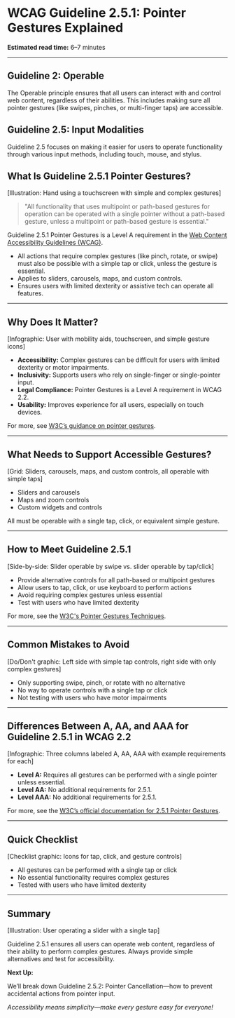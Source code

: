 <!--
title: WCAG Guideline 2.5.1: Pointer Gestures Explained
series: Making the Web Accessible for All
description: A practical guide to WCAG Guideline 2.5.1 (Pointer Gestures)—what it means, why it matters, and how to ensure all pointer gestures are accessible and easy to use.
keywords: wcag 2.5.1, pointer gestures, accessibility, web standards, touch gestures, user input
image: wcag-2-5-1-pointer-gestures.png
imageAlt: Illustration of a hand using a touchscreen with simple and complex gestures
-->

# **WCAG Guideline 2.5.1: Pointer Gestures Explained**

**Estimated read time:** 6–7 minutes

---

## **Guideline 2: Operable**

The Operable principle ensures that all users can interact with and control web content, regardless of their abilities. This includes making sure all pointer gestures (like swipes, pinches, or multi-finger taps) are accessible.

## **Guideline 2.5: Input Modalities**

Guideline 2.5 focuses on making it easier for users to operate functionality through various input methods, including touch, mouse, and stylus.

## **What Is Guideline 2.5.1 Pointer Gestures?**

[Illustration: Hand using a touchscreen with simple and complex gestures]

> "All functionality that uses multipoint or path-based gestures for operation can be operated with a single pointer without a path-based gesture, unless a multipoint or path-based gesture is essential."

Guideline 2.5.1 Pointer Gestures is a Level A requirement in the [Web Content Accessibility Guidelines (WCAG)](https://www.w3.org/WAI/WCAG22/quickref/#pointer-gestures).

- All actions that require complex gestures (like pinch, rotate, or swipe) must also be possible with a simple tap or click, unless the gesture is essential.
- Applies to sliders, carousels, maps, and custom controls.
- Ensures users with limited dexterity or assistive tech can operate all features.

---

## **Why Does It Matter?**

[Infographic: User with mobility aids, touchscreen, and simple gesture icons]

- **Accessibility:** Complex gestures can be difficult for users with limited dexterity or motor impairments.
- **Inclusivity:** Supports users who rely on single-finger or single-pointer input.
- **Legal Compliance:** Pointer Gestures is a Level A requirement in WCAG 2.2.
- **Usability:** Improves experience for all users, especially on touch devices.

For more, see [W3C’s guidance on pointer gestures](https://www.w3.org/WAI/WCAG22/Understanding/pointer-gestures.html).

---

## **What Needs to Support Accessible Gestures?**

[Grid: Sliders, carousels, maps, and custom controls, all operable with simple taps]

- Sliders and carousels
- Maps and zoom controls
- Custom widgets and controls

All must be operable with a single tap, click, or equivalent simple gesture.

---

## **How to Meet Guideline 2.5.1**

[Side-by-side: Slider operable by swipe vs. slider operable by tap/click]

- Provide alternative controls for all path-based or multipoint gestures
- Allow users to tap, click, or use keyboard to perform actions
- Avoid requiring complex gestures unless essential
- Test with users who have limited dexterity

For more, see the [W3C's Pointer Gestures Techniques](https://www.w3.org/WAI/WCAG22/Techniques/general/G217).

---

## **Common Mistakes to Avoid**

[Do/Don't graphic: Left side with simple tap controls, right side with only complex gestures]

- Only supporting swipe, pinch, or rotate with no alternative
- No way to operate controls with a single tap or click
- Not testing with users who have motor impairments

---

## **Differences Between A, AA, and AAA for Guideline 2.5.1 in WCAG 2.2**

[Infographic: Three columns labeled A, AA, AAA with example requirements for each]

- **Level A:** Requires all gestures can be performed with a single pointer unless essential.
- **Level AA:** No additional requirements for 2.5.1.
- **Level AAA:** No additional requirements for 2.5.1.

For more, see the [W3C’s official documentation for 2.5.1 Pointer Gestures](https://www.w3.org/WAI/WCAG22/Understanding/pointer-gestures.html).

---

## **Quick Checklist**

[Checklist graphic: Icons for tap, click, and gesture controls]

- All gestures can be performed with a single tap or click
- No essential functionality requires complex gestures
- Tested with users who have limited dexterity

---

## **Summary**

[Illustration: User operating a slider with a single tap]

Guideline 2.5.1 ensures all users can operate web content, regardless of their ability to perform complex gestures. Always provide simple alternatives and test for accessibility.

**Next Up:**

We’ll break down Guideline 2.5.2: Pointer Cancellation—how to prevent accidental actions from pointer input.

*Accessibility means simplicity—make every gesture easy for everyone!*
